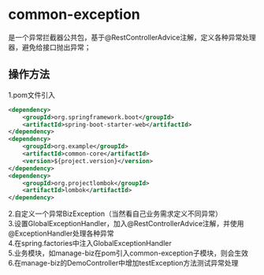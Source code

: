 # common-exception
是一个异常拦截器公共包，基于@RestControllerAdvice注解，定义各种异常处理器，避免给接口抛出异常；

## 操作方法
1.pom文件引入
```xml
<dependency>
    <groupId>org.springframework.boot</groupId>
    <artifactId>spring-boot-starter-web</artifactId>
</dependency>
<dependency>
    <groupId>org.example</groupId>
    <artifactId>common-core</artifactId>
    <version>${project.version}</version>
</dependency>
<dependency>
    <groupId>org.projectlombok</groupId>
    <artifactId>lombok</artifactId>
</dependency>
```
2.自定义一个异常BizException（当然看自己业务需求定义不同异常）  
3.设置GlobalExceptionHandler，加入@RestControllerAdvice注解，并使用@ExceptionHandler处理各种异常  
4.在spring.factories中注入GlobalExceptionHandler  
5.业务模块，如manage-biz在pom引入common-exception子模块，则会生效  
6.在manage-biz的DemoController中增加testException方法测试异常处理  
